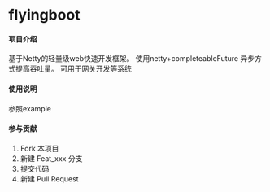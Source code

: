 # flyingboot

#### 项目介绍
基于Netty的轻量级web快速开发框架。
使用netty+completeableFuture 异步方式提高吞吐量。
可用于网关开发等系统

#### 使用说明

参照example

#### 参与贡献

1. Fork 本项目
2. 新建 Feat_xxx 分支
3. 提交代码
4. 新建 Pull Request
